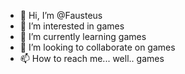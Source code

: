 - 👋 Hi, I’m @Fausteus
- 👀 I’m interested in games
- 🌱 I’m currently learning games
- 💞️ I’m looking to collaborate on games
- 📫 How to reach me... well.. games

<!---
Fausteus/Fausteus is a ✨ special ✨ repository because its `README.md` (this file) appears on your GitHub profile.
You can click the Preview link to take a look at your changes.
--->
